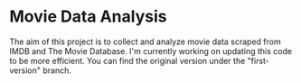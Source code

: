 # Movie Data Analysis

The aim of this project is to collect and
analyze movie data scraped from IMDB and The Movie Database. I'm currently
working on updating this code to be more efficient. You can find the original version under the "first-version" branch.